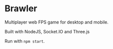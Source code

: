 # Brawler

Multiplayer web FPS game for desktop and mobile.

Built with NodeJS, Socket.IO and Three.js

Run with `npm start`.
